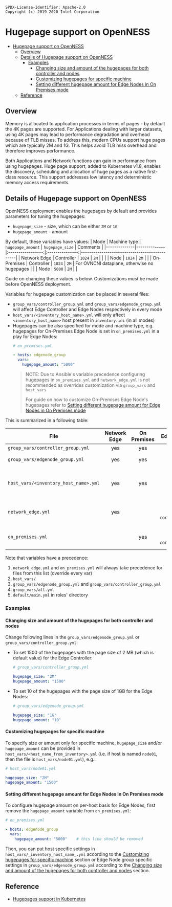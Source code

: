 ```text
SPDX-License-Identifier: Apache-2.0
Copyright (c) 2019-2020 Intel Corporation
```

# Hugepage support on OpenNESS

- [Hugepage support on OpenNESS](#hugepage-support-on-openness)
  - [Overview](#overview)
  - [Details of Hugepage support on OpenNESS](#details-of-hugepage-support-on-openness)
    - [Examples](#examples)
      - [Changing size and amount of the hugepages for both controller and nodes](#changing-size-and-amount-of-the-hugepages-for-both-controller-and-nodes)
      - [Customizing hugepages for specific machine](#customizing-hugepages-for-specific-machine)
      - [Setting different hugepage amount for Edge Nodes in On Premises mode](#setting-different-hugepage-amount-for-edge-nodes-in-on-premises-mode)
  - [Reference](#reference)

## Overview

Memory is allocated to application processes in terms of pages - by default the 4K pages are supported. For Applications dealing with larger datasets, using 4K pages may lead to performance degradation and overhead because of TLB misses. To address this, modern CPUs support huge pages which are typically 2M and 1G. This helps avoid TLB miss overhead and therefore improves performance.

Both Applications and Network functions can gain in performance from using hugepages. Huge page support, added to Kubernetes v1.8, enables the discovery, scheduling and allocation of huge pages as a native first-class resource. This support addresses low latency and deterministic memory access requirements.

## Details of Hugepage support on OpenNESS

OpenNESS deployment enables the hugepages by default and provides parameters for tuning the hugepages:
* `hugepage_size` - size, which can be either `2M` or `1G`
* `hugepage_amount` - amount

By default, these variables have values:
| Mode         | Machine type | `hugepage_amount` | `hugepage_size` | Comments                                     |
|--------------|--------------|:-----------------:|:---------------:|----------------------------------------------|
| Network Edge | Controller   |      `1024`       |      `2M`       |                                              |
|              | Node         |      `1024`       |      `2M`       |                                              |
| On-Premises  | Controller   |      `1024`       |      `2M`       | For OVNCNI dataplane, otherwise no hugepages |
|              | Node         |      `5000`       |      `2M`       |                                              |

Guide on changing these values is below. Customizations must be made before OpenNESS deployment.

Variables for hugepage customization can be placed in several files:
* `group_vars/controller_group.yml` and `group_vars/edgenode_group.yml` will affect Edge Controller and Edge Nodes respectively in every mode
* `host_vars/<inventory_host_name>.yml` will only affect `<inventory_host_name>` host present in `inventory.ini` (in all modes)
* Hugepages can be also specified for mode and machine type, e.g. hugepages for On-Premises Edge Node is set in `on_premises.yml` in a play for Edge Nodes:
  ```yaml
  # on_premises.yml

  - hosts: edgenode_group
    vars:
      hugepage_amount: "5000"
  ```
  > NOTE: Due to Ansible's variable precedence configuring hugepages in `on_premises.yml` and `network_edge.yml` is not recommended as overrides customization via `group_vars` and `host_vars`
  >
  > For guide on how to customize On-Premises Edge Node's hugepages refer to [Setting different hugepage amount for Edge Nodes in On Premises mode](#setting-different-hugepage-amount-for-edge-nodes-in-on-premises-mode)

This is summarized in a following table:

| File                                  | Network Edge | On Premises |            Edge Controller             |                     Edge Node                     |                                     Comment                                     |
|---------------------------------------|:------------:|:-----------:|:--------------------------------------:|:-------------------------------------------------:|:-------------------------------------------------------------------------------:|
| `group_vars/controller_group.yml`     |     yes      |     yes     |                  yes                   |                                                   |                                                                                 |
| `group_vars/edgenode_group.yml`       |     yes      |     yes     |                                        |                 yes - every node                  |                                                                                 |
| `host_vars/<inventory_host_name>.yml` |     yes      |     yes     |                  yes                   |                        yes                        | affects machine specified in `inventory.ini` with name  `<inventory_host_name>` |
| `network_edge.yml`                    |     yes      |             | `vars` under `hosts: controller_group` | `vars` under `hosts: edgenode_group` - every node |                                 not recommended                                 |
| `on_premises.yml`                     |              |     yes     | `vars` under `hosts: controller_group` | `vars` under `hosts: edgenode_group` - every node |                                 not recommended                                 |

Note that variables have a precedence:
1. `network_edge.yml` and `on_premises.yml` will always take precedence for files from this list (override every var)
2. `host_vars/`
3. `group_vars/edgenode_group.yml` and `group_vars/controller_group.yml`
4. `group_vars/all.yml`
5. `default/main.yml` in roles' directory

### Examples

#### Changing size and amount of the hugepages for both controller and nodes
Change following lines in the `group_vars/edgenode_group.yml` or `group_vars/controller_group.yml`:
* To set 1500 of the hugepages with the page size of 2 MB (which is default value) for the Edge Controller:
  ```yaml
  # group_vars/controller_group.yml

  hugepage_size: "2M"
  hugepage_amount: "1500"
  ```

* To set 10 of the hugepages with the page size of 1GB for the Edge Nodes:
  ```yaml
  # group_vars/edgenode_group.yml

  hugepage_size: "1G"
  hugepage_amount: "10"
  ```

#### Customizing hugepages for specific machine
To specify size or amount only for specific machine, `hugepage_size` and/or `hugepage_amount` can be provided in `host_vars/<host_name_from_inventory>.yml` (i.e. if host is named `node01`, then the file is `host_vars/node01.yml`), e.g.:
```yaml
# host_vars/node01.yml

hugepage_size: "2M"
hugepage_amount: "1500"
```

#### Setting different hugepage amount for Edge Nodes in On Premises mode

To configure hugepage amount on per-host basis for Edge Nodes, first remove the `hugepage_amount` variable from `on_premises.yml`:
```yaml
# on_premises.yml

- hosts: edgenode_group
  vars:
    hugepage_amount: "5000"    # this line should be removed
```

Then, you can put host specific settings in `host_vars/_inventory_host_name_.yml` according to the [Customizing hugepages for specific machine](#customizing-hugepages-for-specific-machine) section
or Edge Node group specific settings in `group_vars/edgenode_group.yml` according to the [Changing size and amount of the hugepages for both controller and nodes](#changing-size-and-amount-of-the-hugepages-for-both-controller-and-nodes) section.

## Reference
- [Hugepages support in Kubernetes](https://kubernetes.io/docs/tasks/manage-hugepages/scheduling-hugepages/)
